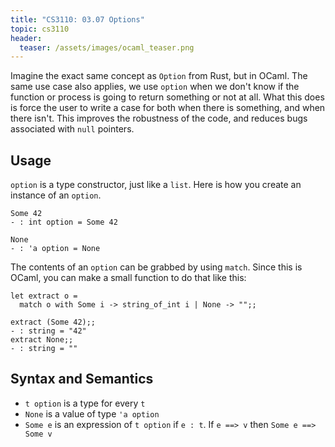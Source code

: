 ```yaml
---
title: "CS3110: 03.07 Options"
topic: cs3110
header:
  teaser: /assets/images/ocaml_teaser.png
---
```


Imagine the exact same concept as `Option` from Rust, but in OCaml. The same use case also applies, we use `option` when we don't know if the function or process is going to return something or not at all. What this does is force the user to write a case for both when there is something, and when there isn't. This improves the robustness of the code, and reduces bugs associated with `null` pointers.

## Usage

`option` is a type constructor, just like a `list`. Here is how you create an instance of an `option`.

```
Some 42
- : int option = Some 42
```

```
None
- : 'a option = None
```

The contents of an `option` can be grabbed by using `match`. Since this is OCaml, you can make a small function to do that like this:

```
let extract o =
  match o with Some i -> string_of_int i | None -> "";;

extract (Some 42);;
- : string = "42"
extract None;;
- : string = ""
```

## Syntax and Semantics

- `t option` is a type for every `t`
- `None` is a value of type `'a option`
- `Some e` is an expression of `t option` if `e : t`. If `e ==> v` then `Some e ==> Some v`
